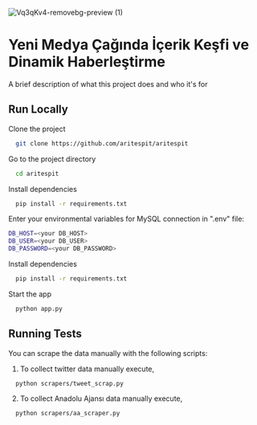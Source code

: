 ![Vq3qKv4-removebg-preview (1)](https://github.com/aritespit/aritespit/assets/64483224/0ab01a40-0851-43cc-bb61-2523434e7056)



# Yeni Medya Çağında İçerik Keşfi ve Dinamik Haberleştirme

A brief description of what this project does and who it's for


## Run Locally

Clone the project

```bash
  git clone https://github.com/aritespit/aritespit
```

Go to the project directory

```bash
  cd aritespit
```

Install dependencies

```bash
  pip install -r requirements.txt
```

Enter your environmental variables for MySQL connection in ".env" file:

```bash
DB_HOST=<your DB_HOST>
DB_USER=<your DB_USER>
DB_PASSWORD=<your DB_PASSWORD>
```
Install dependencies

```bash
  pip install -r requirements.txt
```

Start the app

```bash
  python app.py
```


## Running Tests

You can scrape the data manually with the following scripts:

1) To collect twitter data manually execute,
```bash
  python scrapers/tweet_scrap.py
```
2) To collect Anadolu Ajansı data manually execute,
```bash
  python scrapers/aa_scraper.py
```

